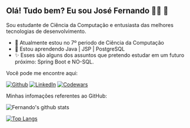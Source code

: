 ## Olá! Tudo bem? Eu sou José Fernando :technologist: 👋

Sou estudante de Ciência da Computação e entusiasta das melhores tecnologias de desenvolvimento.

- 🔭 Atualmente estou no 7º periodo de Ciência da Computação
- 🌱 Estou aprendendo Java | JSP | PostgreSQL
-  :sparkles: Esses são alguns dos assuntos que pretendo estudar em um futuro próximo: Spring Boot e NO-SQL.

Você pode me encontre aqui:

[![Github](https://img.shields.io/badge/-Github-000?logo=Github&logoColor=white)](https://github.com/JoseFernandoh)
[![LinkedIn](https://img.shields.io/badge/-LinkedIn-blue?logo=Linkedin&logoColor=white)](https://www.linkedin.com/in/jos%C3%A9-fernando-778403143/)
[![Codewars](https://www.codewars.com/users/JoseFernandoh/badges/small)](https://www.codewars.com/users/JoseFernandoh)

Minhas infomações referentes ao GitHub:

![Fernando's github stats](https://github-readme-stats.vercel.app/api?username=JoseFernandoh&theme=dark&count_private=true&show_icons=true&title_color=6e40c9&icon_color=6e40c9&line_height=20)

[![Top Langs](https://github-readme-stats.vercel.app/api/top-langs/?username=JoseFernandoh&theme=dark&layout=compact&show_icons=true&title_color=6e40c9&icon_color=6e40c9)](https://github.com/JoseFernandoh/github-readme-stats)
